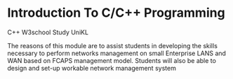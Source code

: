 # Introduction To C/C++ Programming
C++ W3school Study UniKL

The reasons of this module are to assist students in developing the skills necessary to perform networks management on small Enterprise LANS and WAN based on FCAPS management model. Students will also be able to design and set-up workable network management system
